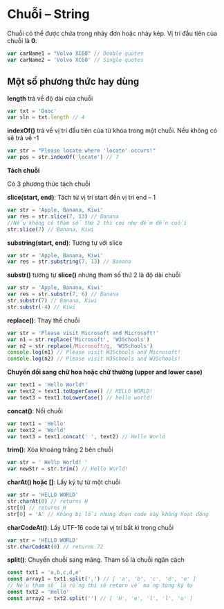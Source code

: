 # Chuỗi – String

Chuỗi có thể được chứa trong nháy đơn hoặc nháy kép. Vị trí đầu tiên của chuỗi là **0**.

```javascript
var carName1 = "Volvo XC60" // Double quotes
var carName2 = 'Volvo XC60' // Single quotes
```

## Một số phương thức hay dùng

**length** trả về độ dài của chuỗi

```javascript
var txt = 'Duoc'
var sln = txt.length // 4
```

**indexOf()** trả về vị trí đầu tiên của từ khóa trong một chuỗi. Nếu không có sẽ trả về -1

```javascript
var str = "Please locate where 'locate' occurs!"
var pos = str.indexOf('locate') // 7
```

**Tách chuỗi**

Có 3 phương thức tách chuỗi

**slice(start, end)**: Tách từ vị trí start đến vị trí end – 1

```javascript
var str = 'Apple, Banana, Kiwi'
var res = str.slice(7, 13) // Banana
//Nếu không có tham số thứ 2 thì coi như đếm đến cuối
str.slice(7) // Banana, Kiwi
```

**substring(start, end)**: Tương tự với slice

```javascript
var str = 'Apple, Banana, Kiwi'
var res = str.substring(7, 13) // Banana
```

**substr()** tương tự **slice()** nhưng tham số thứ 2 là độ dài chuỗi

```javascript
var str = 'Apple, Banana, Kiwi'
var res = str.substr(7, 6) // Banana
str.substr(7) // Banana, Kiwi
str.substr(-4) // Kiwi
```

**replace()**: Thay thế chuỗi

```javascript
var str = 'Please visit Microsoft and Microsoft!'
var n1 = str.replace('Microsoft', 'W3Schools')
var n2 = str.replace(/Microsoft/g, 'W3Schools')
console.log(n1) // Please visit W3Schools and Microsoft!
console.log(n2) // Please visit W3Schools and W3Schools!
```

**Chuyển đổi sang chữ hoa hoặc chữ thường (upper and lower case)**

```javascript
var text1 = 'Hello World!'
var text2 = text1.toUpperCase() // HELLO WORLD!
var text3 = text1.toLowerCase() // hello world!
```

**concat()**: Nối chuỗi

```javascript
var text1 = 'Hello'
var text2 = 'World'
var text3 = text1.concat(' ', text2) // Hello World
```

**trim()**: Xóa khoảng trắng 2 bên chuỗi

```javascript
var str = ' Hello World! '
var newStr = str.trim() // Hello World!
```

**charAt() hoặc []**: Lấy ký tự từ một chuỗi

```javascript
var str = 'HELLO WORLD'
str.charAt(0) // returns H
str[0] // returns H
str[0] = 'A' // Không bị lỗi nhưng đoạn code này không hoạt động
```

**charCodeAt()**: Lấy UTF-16 code tại vị trí bất kì trong chuỗi

```javascript
var str = 'HELLO WORLD'
str.charCodeAt(0) // returns 72
```

**split()**: Chuyển chuỗi sang mảng. Tham số là chuỗi ngăn cách

```javascript
const txt1 = 'a,b,c,d,e'
const array1 = txt1.split(',') // [ 'a', 'b', 'c', 'd', 'e' ]
// Nếu tham số là rỗng thì sẽ return về mảng từng ký tự
const txt2 = 'Hello'
const array2 = txt2.split('') // [ 'H', 'e', 'l', 'l', 'o' ]
```
